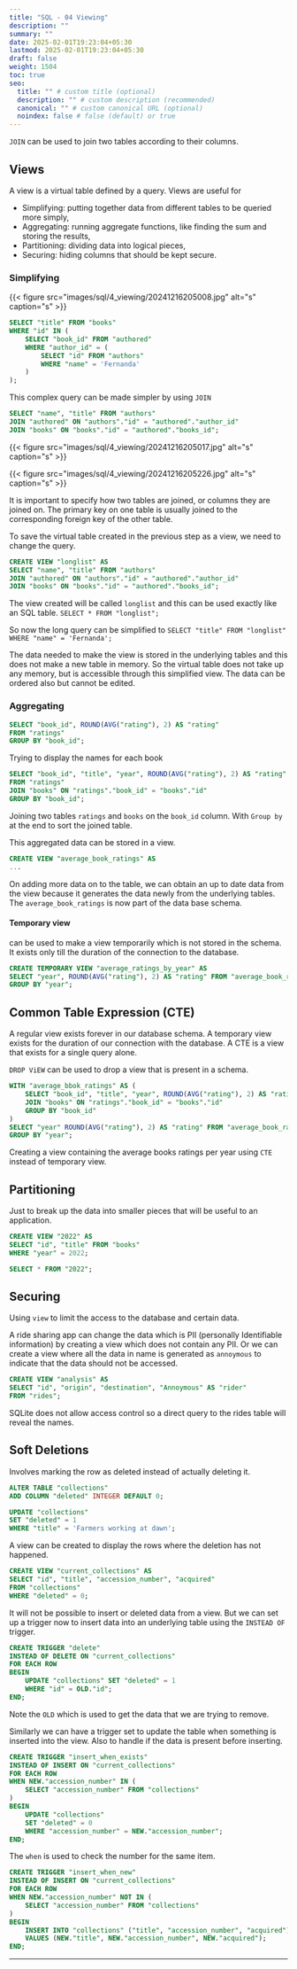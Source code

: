 ```yaml
---
title: "SQL - 04 Viewing"
description: ""
summary: ""
date: 2025-02-01T19:23:04+05:30
lastmod: 2025-02-01T19:23:04+05:30
draft: false
weight: 1504
toc: true
seo:
  title: "" # custom title (optional)
  description: "" # custom description (recommended)
  canonical: "" # custom canonical URL (optional)
  noindex: false # false (default) or true
---
```



`JOIN` can be used to join two tables according to their columns.

## Views

A view is a virtual table defined by a query.
Views are useful for
* Simplifying: putting together data from different tables to be queried more simply,
* Aggregating: running aggregate functions, like finding the sum and storing the results,
* Partitioning: dividing data into logical pieces,
* Securing: hiding columns that should be kept secure. 


### Simplifying

{{< figure  src="images/sql/4_viewing/20241216205008.jpg"  alt="s"  caption="s" >}}

```sql
SELECT "title" FROM "books"
WHERE "id" IN (
	SELECT "book_id" FROM "authored"
	WHERE "author_id" = (
		SELECT "id" FROM "authors"
		WHERE "name" = 'Fernanda'
	)
);
```
This complex query can be made simpler by using `JOIN`
```sql
SELECT "name", "title" FROM "authors"
JOIN "authored" ON "authors"."id" = "authored"."author_id"
JOIN "books" ON "books"."id" = "authored"."books_id";
```

{{< figure  src="images/sql/4_viewing/20241216205017.jpg"  alt="s"  caption="s" >}}

{{< figure  src="images/sql/4_viewing/20241216205226.jpg"  alt="s"  caption="s" >}}

It is important to specify how two tables are joined, or columns they are joined on.
The primary key on one table is usually joined to the corresponding foreign key of the other table.

To save the virtual table created in the previous step as a view, we need to change the query.
```sql
CREATE VIEW "longlist" AS
SELECT "name", "title" FROM "authors"
JOIN "authored" ON "authors"."id" = "authored"."author_id"
JOIN "books" ON "books"."id" = "authored"."books_id";
```
The view created will be called `longlist` and this can be used exactly like an SQL table.
`SELECT * FROM "longlist";`

So now the long query can be simplified to
`SELECT "title" FROM "longlist" WHERE "name" = 'Fernanda';`

The data needed to make the view is stored in the underlying tables and this does not make a new table in memory.
So the virtual table does not take up any memory, but is accessible through this simplified view.
The data can be ordered also but cannot be edited.


### Aggregating

```sql
SELECT "book_id", ROUND(AVG("rating"), 2) AS "rating"
FROM "ratings"
GROUP BY "book_id";
```
Trying to display the names for each book
```sql
SELECT "book_id", "title", "year", ROUND(AVG("rating"), 2) AS "rating"
FROM "ratings"
JOIN "books" ON "ratings"."book_id" = "books"."id"
GROUP BY "book_id";
```
Joining two tables `ratings` and `books` on the `book_id` column.
With `Group by` at the end to sort the joined table.

This aggregated data can be stored in a view.
```sql
CREATE VIEW "average_book_ratings" AS
...
```

On adding more data on to the table, we can obtain an up to date data from the view because it generates the data newly from the underlying tables.
The `average_book_ratings` is now part of the data base schema.


#### Temporary view
can be used to make a view temporarily which is not stored in the schema. It exists only till the duration of the connection to the database.

```sql
CREATE TEMPORARY VIEW "average_ratings_by_year" AS
SELECT "year", ROUND(AVG("rating"), 2) AS "rating" FROM "average_book_ratings" 
GROUP BY "year";
```


## Common Table Expression (CTE)

A regular view exists forever in our database schema.
A temporary view exists for the duration of our connection with the database.
A CTE is a view that exists for a single query alone.

`DROP ViEW` can be used to drop a view that is present in a schema.

```sql
WITH "average_bbok_ratings" AS (
	SELECT "book_id", "title", "year", ROUND(AVG("rating"), 2) AS "rating" FROM "ratings"
	JOIN "books" ON "ratings"."book_id" = "books"."id"
	GROUP BY "book_id"
)
SELECT "year" ROUND(AVG("rating"), 2) AS "rating" FROM "average_book_ratings"
GROUP BY "year";
```
Creating a view containing the average books ratings per year using `CTE` instead of temporary view.


## Partitioning

Just to break up the data into smaller pieces that will be useful to an application.
```sql
CREATE VIEW "2022" AS
SELECT "id", "title" FROM "books"
WHERE "year" = 2022;
```

```sql
SELECT * FROM "2022";
```



## Securing

Using `view` to limit the access to the database and certain data.

A ride sharing app can change the data which is PII (personally Identifiable information) by creating a view which does not contain any PII.
Or we can create a view where all the data in name is generated as `annoymous` to indicate that the data should not be accessed.
```sql
CREATE VIEW "analysis" AS
SELECT "id", "origin", "destination", "Annoymous" AS "rider"
FROM "rides";
```
SQLite does not allow access control so a direct query to the rides table will reveal the names.


## Soft Deletions

Involves marking the row as deleted instead of actually deleting it.

```sql
ALTER TABLE "collections"
ADD COLUMN "deleted" INTEGER DEFAULT 0;
```

```sql
UPDATE "collections"
SET "deleted" = 1
WHERE "title" = 'Farmers working at dawn';
```

A view can be created to display the rows where the deletion has not happened.

```sql 
CREATE VIEW "current_collections" AS
SELECT "id", "title", "accession_number", "acquired"
FROM "collections"
WHERE "deleted" = 0;
```

It will not be possible to insert or deleted data from a view.
But we can set up a trigger now to insert data into an underlying table using the `INSTEAD OF` trigger.

```sql
CREATE TRIGGER "delete"
INSTEAD OF DELETE ON "current_collections"
FOR EACH ROW
BEGIN 
	UPDATE "collections" SET "deleted" = 1
	WHERE "id" = OLD."id";
END;
```

Note the `OLD` which is used to get the data that we are trying to remove.

Similarly we can have a trigger set to update the table when something is inserted into the view. Also to handle if the data is present before inserting.
```sql
CREATE TRIGGER "insert_when_exists"
INSTEAD OF INSERT ON "current_collections"
FOR EACH ROW 
WHEN NEW."accession_number" IN (
    SELECT "accession_number" FROM "collections"
)
BEGIN
    UPDATE "collections" 
    SET "deleted" = 0 
    WHERE "accession_number" = NEW."accession_number";
END;
```

The `when` is used to check the number for the same item.

```sql
CREATE TRIGGER "insert_when_new"
INSTEAD OF INSERT ON "current_collections"
FOR EACH ROW
WHEN NEW."accession_number" NOT IN (
    SELECT "accession_number" FROM "collections"
)
BEGIN
    INSERT INTO "collections" ("title", "accession_number", "acquired")
    VALUES (NEW."title", NEW."accession_number", NEW."acquired");
END;
```


_____
